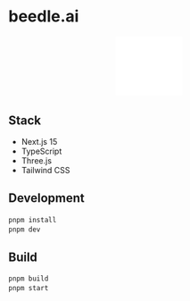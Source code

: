 # beedle.ai

<p align="center">
  <img src="public/beedle_logo-white.svg" alt="beedle.ai" width="120" />
</p>

## Stack

- Next.js 15
- TypeScript
- Three.js
- Tailwind CSS

## Development

```bash
pnpm install
pnpm dev
```

## Build

```bash
pnpm build
pnpm start
```
